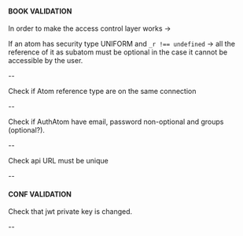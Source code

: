 #### BOOK VALIDATION

In order to make the access control layer works ->

If an atom has security type UNIFORM and `_r !== undefined` -> all the reference
of it as subatom must be optional in the case it cannot be accessible by the user.

--

Check if Atom reference type are on the same connection

--

Check if AuthAtom have email, password non-optional and groups (optional?).

--

Check api URL must be unique

--

#### CONF VALIDATION

Check that jwt private key is changed.

--
